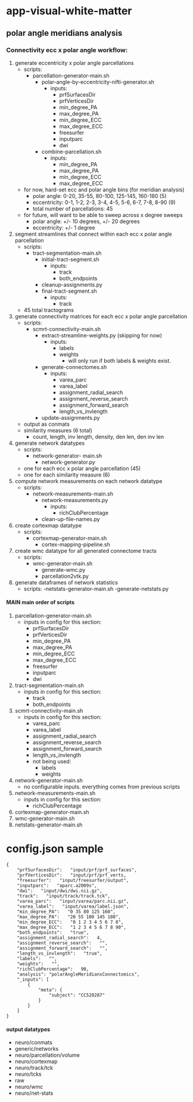 # app-visual-white-matter

## polar angle meridians analysis
### Connectivity ecc x polar angle workflow:
1. generate eccentricity x polar angle parcellations
    - scripts:
        - parcellation-generator-main.sh
            - polar-angle-by-eccentricity-nifti-generator.sh
                - inputs:
                    - prfSurfacesDir
                    - prfVerticesDir
                    - min_degree_PA
                    - max_degree_PA
                    - min_degree_ECC
                    - max_degree_ECC
                    - freesurfer
                    - inputparc
                    - dwi
            - combine-parcellation.sh
                - inputs:
                    - min_degree_PA
                    - max_degree_PA
                    - min_degree_ECC
                    - max_degree_ECC
    - for now, hard-set ecc and polar angle bins (for meridian analysis)
        - polar angle: 0-20, 35-55, 80-100, 125-145, 160-180 (5)
        - eccentricity: 0-1, 1-2, 2-3, 3-4, 4-5, 5-6, 6-7, 7-8, 8-90 (9)
        - total number of parcellations: 45
    - for future, will want to be able to sweep across x degree sweeps
        - polar angle: +/- 10 degrees, +/- 20 degrees
        - eccentricity: +/- 1 degree
2. segment streamlines that connect within each ecc x polar angle parcellation
    - scripts:
        - tract-segmentation-main.sh
            - initial-tract-segment.sh
                - inputs:
                    - track
                    - both_endpoints
            - cleanup-assignments.py
            - final-tract-segment.sh
                - inputs:
                    - track
    - 45 total tractograms
3. generate connectivity matrices for each ecc x polar angle parcellation
    - scripts:
        - scmrt-connectivity-main.sh
            - extract-streamline-weights.py (skipping for now)
                - inputs:
                    - labels
                    - weights
                        - will only run if both labels & weights exist.
            - generate-connectomes.sh
                - inputs:
                    - varea_parc
                    - varea_label
                    - assignment_radial_search
                    - assignment_reverse_search
                    - assignment_forward_search
                    - length_vs_invlength
            - update-assignments.py
    - output as conmats
    - similarity measures (6 total)
        - count, length, inv length, density, den len, den inv len
4. generate network datatypes
    - scripts:
        - network-generator- main.sh
            - network-generator.py
    - one for each ecc x polar angle parcellation (45)
    - one for each similarity measure (6)
5. compute network measurements on each network datatype
    - scripts:
        - network-measurements-main.sh
            - network-measurements.py
                - inputs:
                    - richClubPercentage
            - clean-up-file-names.py
6. create cortexmap datatype
    - scripts:
        - cortexmap-generator-main.sh
            - cortex-mapping-pipeline.sh
7. create wmc datatype for all generated connectome tracts
    - scripts:
        - wmc-generator-main.sh
            - generate-wmc.py
            - parcellation2vtk.py
8. generate dataframes of network statistics
    - scripts:
        -netstats-generator-main.sh
            -generate-netstats.py

#### MAIN main order of scripts
1. parcellation-generator-main.sh
    - inputs in config for this section:
        - prfSurfacesDir
        - prfVerticesDir
        - min_degree_PA
        - max_degree_PA
        - min_degree_ECC
        - max_degree_ECC
        - freesurfer
        - inputparc
        - dwi
2. tract-segmentation-main.sh
    - inputs in config for this section:
        - track
        - both_endpoints
3. scmrt-connectivity-main.sh
    - inputs in config for this section:
        - varea_parc
        - varea_label
        - assignment_radial_search
        - assignment_reverse_search
        - assignment_forward_search
        - length_vs_invlength
        - not being used:
            - labels
            - weights
4. network-generator-main.sh
    - no configurable inputs. everything comes from previous scripts
5. network-measurements-main.sh
    - inputs in config for this section:
        - richClubPercentage
6. cortexmap-generator-main.sh
7. wmc-generator-main.sh
8. netstats-generator-main.sh

# config.json sample
```
{
    "prfSurfacesDir":   "input/prf/prf_surfaces",
    "prfVerticesDir":   "input/prf/prf_verts,
    "freesurfer":   "input/freesurfer/output",
    "inputparc":   "aparc.a2009s",
    "dwi":   "input/dwi/dwi.nii.gz",
    "track":   "input/track/track.tck",
    "varea_parc":   "input/varea/parc.nii.gz",
    "varea_label":   "input/varea/label.json",
    "min_degree_PA":   "0 35 80 125 160",
    "max_degree_PA":   "20 55 100 145 180",
    "min_degree_ECC":   "0 1 2 3 4 5 6 7 8",
    "max_degree_ECC":   "1 2 3 4 5 6 7 8 90",
    "both_endpoints":   "true",
    "assignment_radial_search":   4,
    "assignment_reverse_search":   "",
    "assignment_forward_search":   "",
    "length_vs_invlength":   "true",
    "labels":   "",
    "weights":   "",
    "richClubPercentage":   90,
    "analysis": "polarAngleMeridiansConnectomics",
    "_inputs": [
        {
            "meta": {
                "subject": "CC520287"
            }
        }
    ]
}
```

#### output datatypes
- neuro/conmats
- generic/networks
- neuro/parcellation/volume
- neuro/cortexmap
- neuro/track/tck
- neuro/tcks
- raw
- neuro/wmc
- neuro/net-stats

